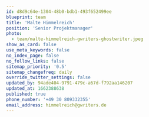 ```yaml
---
id: d8d9c64e-1304-48b0-bdb1-493f652499ee
blueprint: team
title: 'Malte Himmelreich'
position: 'Senior Projektmanager'
photo:
  - team/malte-himmelreich-gwriters-ghostwriter.jpeg
show_as_card: false
use_meta_keywords: false
no_index_page: false
no_follow_links: false
sitemap_priority: '0.5'
sitemap_changefreq: daily
override_twitter_settings: false
updated_by: 94ade404-9791-479c-a67d-f792aa146207
updated_at: 1662388638
published: true
phone_number: '+49 30 809332355'
email_address: himmelreich@gwriters.de
---
```

